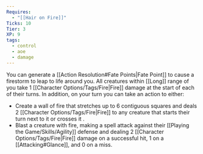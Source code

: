 ```yaml
---
Requires:
  - "[[Hair on Fire]]"
Ticks: 10
Tier: 3
XP: 9
tags:
  - control
  - aoe
  - damage
---
```


You can generate a [[Action Resolution#Fate Points|Fate Point]] to cause a firestorm to leap to life around you. All creatures within [[Long]] range of you take 1 [[Character Options/Tags/Fire|Fire]] damage at the start of each of their turns. In addition, on your turn you can take an action to either:
- Create a wall of fire that stretches up to 6 contiguous squares and deals 2 [[Character Options/Tags/Fire|Fire]] to any creature that starts their turn next to it or crosses it .
- Blast a creature with fire, making a spell attack against their [[Playing the Game/Skills/Agility]] defense and dealing 2 [[Character Options/Tags/Fire|Fire]] damage on a successful hit, 1 on a [[Attacking#Glance]], and 0 on a miss.
